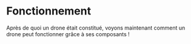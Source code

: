 # Fonctionnement

Après de quoi un drone était constitué, voyons maintenant comment un drone peut fonctionner grâce à ses composants !

